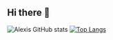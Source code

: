 ## Hi there 👋

<!--
**AlexisMendozaS/AlexisMendozaS** is a ✨ _special_ ✨ repository because its `README.md` (this file) appears on your GitHub profile.

Here are some ideas to get you started:

- 🔭 I’m currently working on ...
- 🌱 I’m currently learning ...
- 👯 I’m looking to collaborate on ...
- 🤔 I’m looking for help with ...
- 💬 Ask me about ...
- 📫 How to reach me: ...
- 😄 Pronouns: ...
- ⚡ Fun fact: ...
-->

![Alexis GitHub stats](https://github-readme-stats-cyan-omega-91.vercel.app/api?username=alexismendozas&show_icons=true&theme=vue-dark)
[![Top Langs](https://github-readme-stats-cyan-omega-91.vercel.app/api/top-langs/?username=alexismendozas&layout=pie)](https://github.com/alexismendozas/github-readme-stats)
